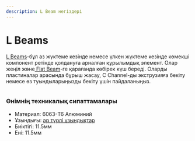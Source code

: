 ```yaml
---
description: L Beam негіздері
---
```


# L Beams



[L Beams](https://www.revrobotics.com/competition/ftc/structure/channel/)-бұл аз жүктеме кезінде немесе үлкен жүктеме кезінде көмекші компонент ретінде қолдануға арналған құрылымдық элемент. Олар жеңіл және[ Flat Beam](https://www.revrobotics.com/competition/ftc/structure/channel/)-ге қарағанда көбірек күш береді. Оларды пластиналар арасында бұрыш жасау, C Channel-ды экструзияға бекіту немесе өз туындыларыңызды бекіту үшін пайдаланыңыз.

<figure><img src="https://2589213514-files.gitbook.io/~/files/v0/b/gitbook-x-prod.appspot.com/o/spaces%2FH9K1InCLC1ZxIkdPJt31%2Fuploads%2FkXp0W50XI6gBqh0v3sHE%2FREV-41-1703-LBeam-45Degrees-FINAL.png?alt=media&#x26;token=f9fc7cba-4072-4a9f-a1c5-171df97b5564" alt=""><figcaption></figcaption></figure>

### Өнімнің техникалық сипаттамалары

* Материал: 6063-T6 Алюминий&#x20;
* Ұзындығы: [әр түрлі ұзындықтар](https://www.revrobotics.com/competition/ftc/structure/channel/)
* Биіктігі: 11.5мм
* Ені: 11.5мм

